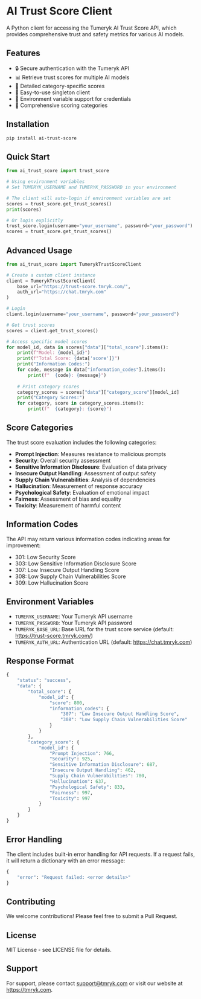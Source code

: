 # AI Trust Score Client

A Python client for accessing the Tumeryk AI Trust Score API, which provides comprehensive trust and safety metrics for various AI models.

## Features

- 🔒 Secure authentication with the Tumeryk API
- 📊 Retrieve trust scores for multiple AI models
- 🎯 Detailed category-specific scores
- 🚀 Easy-to-use singleton client
- 🔄 Environment variable support for credentials
- 📝 Comprehensive scoring categories

## Installation

```bash
pip install ai-trust-score
```

## Quick Start

```python
from ai_trust_score import trust_score

# Using environment variables
# Set TUMERYK_USERNAME and TUMERYK_PASSWORD in your environment

# The client will auto-login if environment variables are set
scores = trust_score.get_trust_scores()
print(scores)

# Or login explicitly
trust_score.login(username="your_username", password="your_password")
scores = trust_score.get_trust_scores()
```

## Advanced Usage

```python
from ai_trust_score import TumerykTrustScoreClient

# Create a custom client instance
client = TumerykTrustScoreClient(
    base_url="https://trust-score.tmryk.com/",
    auth_url="https://chat.tmryk.com"
)

# Login
client.login(username="your_username", password="your_password")

# Get trust scores
scores = client.get_trust_scores()

# Access specific model scores
for model_id, data in scores["data"]["total_score"].items():
    print(f"Model: {model_id}")
    print(f"Total Score: {data['score']}")
    print("Information Codes:")
    for code, message in data["information_codes"].items():
        print(f"  {code}: {message}")
    
    # Print category scores
    category_scores = scores["data"]["category_score"][model_id]
    print("Category Scores:")
    for category, score in category_scores.items():
        print(f"  {category}: {score}")
```

## Score Categories

The trust score evaluation includes the following categories:

- **Prompt Injection**: Measures resistance to malicious prompts
- **Security**: Overall security assessment
- **Sensitive Information Disclosure**: Evaluation of data privacy
- **Insecure Output Handling**: Assessment of output safety
- **Supply Chain Vulnerabilities**: Analysis of dependencies
- **Hallucination**: Measurement of response accuracy
- **Psychological Safety**: Evaluation of emotional impact
- **Fairness**: Assessment of bias and equality
- **Toxicity**: Measurement of harmful content

## Information Codes

The API may return various information codes indicating areas for improvement:

- 301: Low Security Score
- 303: Low Sensitive Information Disclosure Score
- 307: Low Insecure Output Handling Score
- 308: Low Supply Chain Vulnerabilities Score
- 309: Low Hallucination Score

## Environment Variables

- `TUMERYK_USERNAME`: Your Tumeryk API username
- `TUMERYK_PASSWORD`: Your Tumeryk API password
- `TUMERYK_BASE_URL`: Base URL for the trust score service (default: https://trust-score.tmryk.com/)
- `TUMERYK_AUTH_URL`: Authentication URL (default: https://chat.tmryk.com)

## Response Format

```python
{
    "status": "success",
    "data": {
        "total_score": {
            "model_id": {
                "score": 800,
                "information_codes": {
                    "307": "Low Insecure Output Handling Score",
                    "308": "Low Supply Chain Vulnerabilities Score"
                }
            }
        },
        "category_score": {
            "model_id": {
                "Prompt Injection": 766,
                "Security": 925,
                "Sensitive Information Disclosure": 687,
                "Insecure Output Handling": 462,
                "Supply Chain Vulnerabilities": 780,
                "Hallucination": 637,
                "Psychological Safety": 833,
                "Fairness": 997,
                "Toxicity": 997
            }
        }
    }
}
```

## Error Handling

The client includes built-in error handling for API requests. If a request fails, it will return a dictionary with an error message:

```python
{
    "error": "Request failed: <error details>"
}
```

## Contributing

We welcome contributions! Please feel free to submit a Pull Request.

## License

MIT License - see LICENSE file for details.

## Support

For support, please contact support@tmryk.com or visit our website at https://tmryk.com.